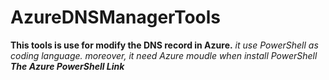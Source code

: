 # AzureDNSManagerTools
**This tools is use for modify the DNS record in Azure.**
*it use PowerShell as coding language. moreover, it need Azure moudle when install PowerShell*
***The Azure PowerShell Link***

